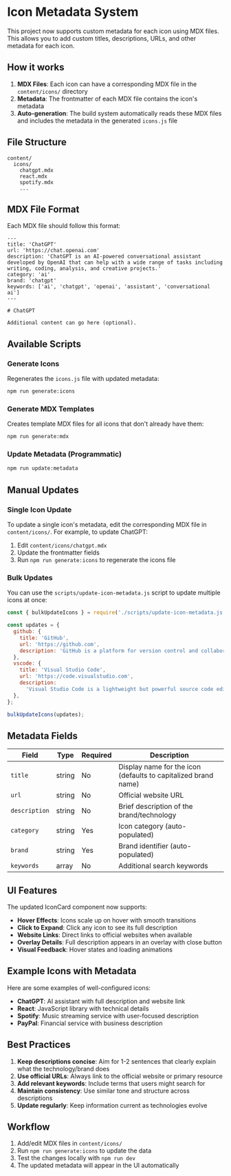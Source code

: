 # Icon Metadata System

This project now supports custom metadata for each icon using MDX files. This allows you to add custom titles, descriptions, URLs, and other metadata for each icon.

## How it works

1. **MDX Files**: Each icon can have a corresponding MDX file in the `content/icons/` directory
2. **Metadata**: The frontmatter of each MDX file contains the icon's metadata
3. **Auto-generation**: The build system automatically reads these MDX files and includes the metadata in the generated `icons.js` file

## File Structure

```
content/
  icons/
    chatgpt.mdx
    react.mdx
    spotify.mdx
    ...
```

## MDX File Format

Each MDX file should follow this format:

```mdx
---
title: 'ChatGPT'
url: 'https://chat.openai.com'
description: 'ChatGPT is an AI-powered conversational assistant developed by OpenAI that can help with a wide range of tasks including writing, coding, analysis, and creative projects.'
category: 'ai'
brand: 'chatgpt'
keywords: ['ai', 'chatgpt', 'openai', 'assistant', 'conversational ai']
---

# ChatGPT

Additional content can go here (optional).
```

## Available Scripts

### Generate Icons

Regenerates the `icons.js` file with updated metadata:

```bash
npm run generate:icons
```

### Generate MDX Templates

Creates template MDX files for all icons that don't already have them:

```bash
npm run generate:mdx
```

### Update Metadata (Programmatic)

```bash
npm run update:metadata
```

## Manual Updates

### Single Icon Update

To update a single icon's metadata, edit the corresponding MDX file in `content/icons/`. For example, to update ChatGPT:

1. Edit `content/icons/chatgpt.mdx`
2. Update the frontmatter fields
3. Run `npm run generate:icons` to regenerate the icons file

### Bulk Updates

You can use the `scripts/update-icon-metadata.js` script to update multiple icons at once:

```javascript
const { bulkUpdateIcons } = require('./scripts/update-icon-metadata.js');

const updates = {
  github: {
    title: 'GitHub',
    url: 'https://github.com',
    description: 'GitHub is a platform for version control and collaboration.',
  },
  vscode: {
    title: 'Visual Studio Code',
    url: 'https://code.visualstudio.com',
    description:
      'Visual Studio Code is a lightweight but powerful source code editor.',
  },
};

bulkUpdateIcons(updates);
```

## Metadata Fields

| Field         | Type   | Required | Description                                                    |
| ------------- | ------ | -------- | -------------------------------------------------------------- |
| `title`       | string | No       | Display name for the icon (defaults to capitalized brand name) |
| `url`         | string | No       | Official website URL                                           |
| `description` | string | No       | Brief description of the brand/technology                      |
| `category`    | string | Yes      | Icon category (auto-populated)                                 |
| `brand`       | string | Yes      | Brand identifier (auto-populated)                              |
| `keywords`    | array  | No       | Additional search keywords                                     |

## UI Features

The updated IconCard component now supports:

- **Hover Effects**: Icons scale up on hover with smooth transitions
- **Click to Expand**: Click any icon to see its full description
- **Website Links**: Direct links to official websites when available
- **Overlay Details**: Full description appears in an overlay with close button
- **Visual Feedback**: Hover states and loading animations

## Example Icons with Metadata

Here are some examples of well-configured icons:

- **ChatGPT**: AI assistant with full description and website link
- **React**: JavaScript library with technical details
- **Spotify**: Music streaming service with user-focused description
- **PayPal**: Financial service with business description

## Best Practices

1. **Keep descriptions concise**: Aim for 1-2 sentences that clearly explain what the technology/brand does
2. **Use official URLs**: Always link to the official website or primary resource
3. **Add relevant keywords**: Include terms that users might search for
4. **Maintain consistency**: Use similar tone and structure across descriptions
5. **Update regularly**: Keep information current as technologies evolve

## Workflow

1. Add/edit MDX files in `content/icons/`
2. Run `npm run generate:icons` to update the data
3. Test the changes locally with `npm run dev`
4. The updated metadata will appear in the UI automatically

